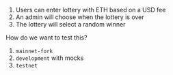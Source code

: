 1. Users can enter lottery with ETH based on a USD fee
2. An admin will choose when the lottery is over
3. The lottery will select a random winner


How do we want to test this?

1. `mainnet-fork`
2. `development` with mocks
3. `testnet`